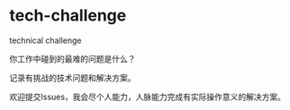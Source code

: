 # tech-challenge
technical challenge

你工作中碰到的最难的问题是什么？

记录有挑战的技术问题和解决方案。

欢迎提交Issues，我会尽个人能力，人脉能力完成有实际操作意义的解决方案。
